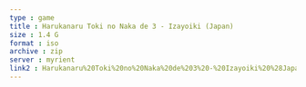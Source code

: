 ```yaml
---
type : game
title : Harukanaru Toki no Naka de 3 - Izayoiki (Japan)
size : 1.4 G
format : iso
archive : zip
server : myrient
link2 : Harukanaru%20Toki%20no%20Naka%20de%203%20-%20Izayoiki%20%28Japan%29
---
```

